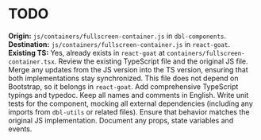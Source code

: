 # TODO

**Origin:** `js/containers/fullscreen-container.js` in `dbl-components`.
**Destination:** `js/containers/fullscreen-container.js` in `react-goat`.
**Existing TS:** Yes, already exists in `react-goat` at `containers/fullscreen-container.tsx`.
Review the existing TypeScript file and the original JS file. Merge any updates from the JS version into the TS version, ensuring that both implementations stay synchronized.
This file does not depend on Bootstrap, so it belongs in `react-goat`.
Add comprehensive TypeScript typings and typedoc. Keep all names and comments in English.
Write unit tests for the component, mocking all external dependencies (including any imports from `dbl-utils` or related files). Ensure that behavior matches the original JS implementation.
Document any props, state variables and events.